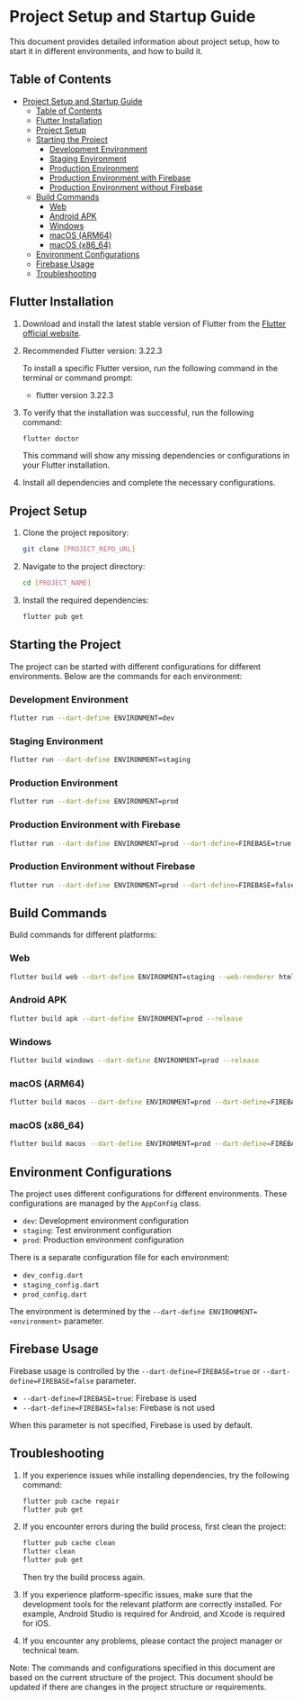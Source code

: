 # Project Setup and Startup Guide

This document provides detailed information about project setup, how to start it in different environments, and how to build it.

## Table of Contents

- [Project Setup and Startup Guide](#project-setup-and-startup-guide)
  - [Table of Contents](#table-of-contents)
  - [Flutter Installation](#flutter-installation)
  - [Project Setup](#project-setup)
  - [Starting the Project](#starting-the-project)
    - [Development Environment](#development-environment)
    - [Staging Environment](#staging-environment)
    - [Production Environment](#production-environment)
    - [Production Environment with Firebase](#production-environment-with-firebase)
    - [Production Environment without Firebase](#production-environment-without-firebase)
  - [Build Commands](#build-commands)
    - [Web](#web)
    - [Android APK](#android-apk)
    - [Windows](#windows)
    - [macOS (ARM64)](#macos-arm64)
    - [macOS (x86\_64)](#macos-x86_64)
  - [Environment Configurations](#environment-configurations)
  - [Firebase Usage](#firebase-usage)
  - [Troubleshooting](#troubleshooting)

## Flutter Installation

1. Download and install the latest stable version of Flutter from the [Flutter official website](https://flutter.dev/docs/get-started/install).

2. Recommended Flutter version: 3.22.3

   To install a specific Flutter version, run the following command in the terminal or command prompt:

   - flutter version 3.22.3

3. To verify that the installation was successful, run the following command:

   ```bash
   flutter doctor
   ```

   This command will show any missing dependencies or configurations in your Flutter installation.

4. Install all dependencies and complete the necessary configurations.

## Project Setup

1. Clone the project repository:

   ```bash
   git clone [PROJECT_REPO_URL]
   ```

2. Navigate to the project directory:

   ```bash
   cd [PROJECT_NAME]
   ```

3. Install the required dependencies:

   ```bash
   flutter pub get
   ```

## Starting the Project

The project can be started with different configurations for different environments. Below are the commands for each environment:

### Development Environment

```bash
flutter run --dart-define ENVIRONMENT=dev
```

### Staging Environment

```bash
flutter run --dart-define ENVIRONMENT=staging
```

### Production Environment

```bash
flutter run --dart-define ENVIRONMENT=prod
```

### Production Environment with Firebase

```bash
flutter run --dart-define ENVIRONMENT=prod --dart-define=FIREBASE=true
```

### Production Environment without Firebase

```bash
flutter run --dart-define ENVIRONMENT=prod --dart-define=FIREBASE=false
```

## Build Commands

Build commands for different platforms:

### Web

```bash
flutter build web --dart-define ENVIRONMENT=staging --web-renderer html --release
```

### Android APK

```bash
flutter build apk --dart-define ENVIRONMENT=prod --release
```

### Windows

```bash
flutter build windows --dart-define ENVIRONMENT=prod --release
```

### macOS (ARM64)

```bash
flutter build macos --dart-define ENVIRONMENT=prod --dart-define=FIREBASE=true --verbose --target-arch=arm64 --release
```

### macOS (x86_64)

```bash
flutter build macos --dart-define ENVIRONMENT=prod --dart-define=FIREBASE=true --verbose --target-arch=x86_64 --release
```

## Environment Configurations

The project uses different configurations for different environments. These configurations are managed by the `AppConfig` class.

- `dev`: Development environment configuration
- `staging`: Test environment configuration
- `prod`: Production environment configuration

There is a separate configuration file for each environment:

- `dev_config.dart`
- `staging_config.dart`
- `prod_config.dart`

The environment is determined by the `--dart-define ENVIRONMENT=<environment>` parameter.

## Firebase Usage

Firebase usage is controlled by the `--dart-define=FIREBASE=true` or `--dart-define=FIREBASE=false` parameter.

- `--dart-define=FIREBASE=true`: Firebase is used
- `--dart-define=FIREBASE=false`: Firebase is not used

When this parameter is not specified, Firebase is used by default.

## Troubleshooting

1. If you experience issues while installing dependencies, try the following command:

   ```bash
   flutter pub cache repair
   flutter pub get
   ```

2. If you encounter errors during the build process, first clean the project:

   ```bash
   flutter pub cache clean
   flutter clean
   flutter pub get
   ```

   Then try the build process again.

3. If you experience platform-specific issues, make sure that the development tools for the relevant platform are correctly installed. For example, Android Studio is required for Android, and Xcode is required for iOS.

4. If you encounter any problems, please contact the project manager or technical team.

Note: The commands and configurations specified in this document are based on the current structure of the project. This document should be updated if there are changes in the project structure or requirements.
